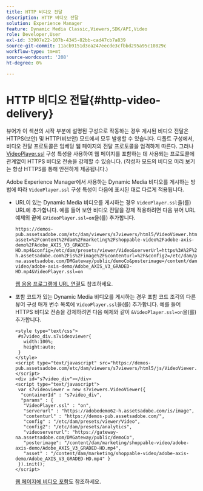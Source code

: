 ```yaml
---
title: HTTP 비디오 전달
description: HTTP 비디오 전달
solution: Experience Manager
feature: Dynamic Media Classic,Viewers,SDK/API,Video
role: Developer,User
exl-id: 33907e22-107b-4345-82bb-cad47cb7a839
source-git-commit: 11acb9151d3ea247eecde3cfbbd295a95c10829c
workflow-type: tm+mt
source-wordcount: '208'
ht-degree: 0%

---
```


# HTTP 비디오 전달{#http-video-delivery}

<!-- >[!NOTE]
>
>Secure Video Delivery only applies to AEM 6.2 with the installation of [Feature Pack-13480](https://www.adobeaemcloud.com/content/marketplace/marketplaceProxy.html?packagePath=/content/companies/public/adobe/packages/cq620/featurepack/cq-6.2.0-featurepack-13480) and to AEM 6.1 with installation of [Feature Pack NPR-15011](https://www.adobeaemcloud.com/content/marketplace/marketplaceProxy.html?packagePath=/content/companies/public/adobe/packages/cq610/featurepack/cq-6.1.0-featurepack-15011). -->

뷰어가 이 섹션의 시작 부분에 설명된 구성으로 작동하는 경우 게시된 비디오 전달은 HTTPS(보안) 및 HTTP(비보안) 모드에서 모두 발생할 수 있습니다. 디폴트 구성에서, 비디오 전달 프로토콜은 임베딩 웹 페이지의 전달 프로토콜을 엄격하게 따른다. 그러나 [VideoPlayer.ssl](../../c-html5-s7-aem-asset-viewers/c-html5-mixedmedia-viewer-about/r-html5-mixedmedia-viewer-config-attrib/r-html5-mixedmedia-viewer-config-attrib-videoplayer-ssl.md#reference-df0a29aa8a584cebaaa1c7bb6fab362e) 구성 특성을 사용하여 웹 페이지를 포함하는 데 사용되는 프로토콜에 관계없이 HTTPS 비디오 전송을 강제할 수 있습니다. (작성자 모드의 비디오 미리 보기는 항상 HTTPS를 통해 안전하게 제공됩니다.)

Adobe Experience Manager에서 사용하는 Dynamic Media 비디오를 게시하는 방법에 따라 `VideoPlayer.ssl` 구성 특성이 다음에 표시된 대로 다르게 적용됩니다.

* URL이 있는 Dynamic Media 비디오를 게시하는 경우 `VideoPlayer.ssl`을(를) URL에 추가합니다. 예를 들어 보안 비디오 전달을 강제 적용하려면 다음 뷰어 URL 예제의 끝에 `&VideoPlayer.ssl=on`을(를) 추가합니다.

  ```
  https://demos-pub.assetsadobe.com/etc/dam/viewers/s7viewers/html5/VideoViewer.html?asset=%2Fcontent%2Fdam%2Fmarketing%2Fshoppable-video%2Fadobe-axis-demo%2FAdobe_AXIS_V3_GRADED-HD.mp4&config=/etc/dam/presets/viewer/Video&serverUrl=https%3A%2F%2Fadobedemo62-h.assetsadobe.com%2Fis%2Fimage%2F&contenturl=%2F&config2=/etc/dam/presets/analytics&videoserverurl=https://gateway-na.assetsadobe.com/DMGateway/public/demoCo&posterimage=/content/dam/marketing/shoppable-video/adobe-axis-demo/Adobe_AXIS_V3_GRADED-HD.mp4&VideoPlayer.ssl=on
  ```

  [웹 응용 프로그램에 URL 연결](https://experienceleague.adobe.com/docs/experience-manager-65/assets/dynamic/linking-urls-to-yourwebapplication.html?lang=ko#dynamic)도 참조하세요.

* 포함 코드가 있는 Dynamic Media 비디오를 게시하는 경우 포함 코드 조각의 다른 뷰어 구성 매개 변수 목록에 `VideoPlayer.ssl`을(를) 추가합니다. 예를 들어 HTTPS 비디오 전송을 강제하려면 다음 예제와 같이 `&VideoPlayer.ssl=on`을(를) 추가합니다.

  ```
  <style type="text/css"> 
   #s7video_div.s7videoviewer{ 
     width:100%;  
     height:auto; 
   } 
  </style> 
  <script type="text/javascript" src="https://demos-pub.assetsadobe.com/etc/dam/viewers/s7viewers/html5/js/VideoViewer.js"></script> 
  <div id="s7video_div"></div> 
  <script type="text/javascript"> 
   var s7videoviewer = new s7viewers.VideoViewer({ 
    "containerId" : "s7video_div", 
    "params" : {  
     "VideoPlayer.ssl" : "on", 
     "serverurl" : "https://adobedemo62-h.assetsadobe.com/is/image", 
     "contenturl" : "https://demos-pub.assetsadobe.com/",  
     "config" : "/etc/dam/presets/viewer/Video", 
     "config2": "/etc/dam/presets/analytics", 
     "videoserverurl": "https://gateway-na.assetsadobe.com/DMGateway/public/demoCo", 
     "posterimage": "/content/dam/marketing/shoppable-video/adobe-axis-demo/Adobe_AXIS_V3_GRADED-HD.mp4", 
     "asset" : "/content/dam/marketing/shoppable-video/adobe-axis-demo/Adobe_AXIS_V3_GRADED-HD.mp4" } 
   }).init(); 
  </script>
  ```

  [웹 페이지에 비디오 포함](https://experienceleague.adobe.com/docs/experience-manager-65/assets/dynamic/linking-urls-to-yourwebapplication.html?lang=ko#dynamic)도 참조하세요.
